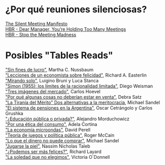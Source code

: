# ¿Por qué reuniones silenciosas? 

[The Silent Meeting Manifesto](https://medium.com/p/189e9e3487eb)<br />
[HBR - Dear Manager, You’re Holding Too Many Meetings](https://hbr.org/2022/03/dear-manager-youre-holding-too-many-meetings)<br />
[HBR - Stop the Meeting Madness](https://hbr.org/2017/07/stop-the-meeting-madness)<br />

# Posibles "Tables Reads"

["Sin fines de lucro"](https://docs.google.com/document/d/1BMQFmfrLr6Zg5AkUYj9jVIVw3c3U0pDD4Cb1yr52YiA/edit?usp=sharing), Martha C. Nussbaum <br />
["Lecciones de un economista sobre felicidad"](https://docs.google.com/document/d/132z9_rNKlI9-EMj-82H1x12qrE_Re1YyWrAepoMa-bA/edit?usp=sharing), Richard A. Easterlin <br />
["Mirando solo"](https://docs.google.com/document/d/1p33aO9giKtmZqeOekJhRCHfJxPd-IMJ8hFPuYTHOb3w/edit?usp=sharing), Luigino Bruni y Luca Stanca <br />
["Simon (1955): los límites de la racionalidad limitada"](https://docs.google.com/document/d/1Hi-RP9z1Typmoj2dmFknRW_2WtuymugnjmbfaXp8GEY/edit?usp=sharing), Diego Weisman <br />
["Tres imágenes del mercado"](https://docs.google.com/document/d/1LtiWGtF8tiuq71L5E2wgF9e3s6B_J1XmU8gx0Gz2S-c/edit?usp=sharing), Carlos Hoevel <br />
["Por qué algunas cosas no deberían estar en venta"](https://docs.google.com/document/d/1N0taMycnyiQLqrYd0FHJudR3fC1zvBy2y17vFPtE7BA/edit?usp=sharing), Debra Satz <br />
["La Tiranía del Mérito" Dos alternativas a la meritocracia](https://docs.google.com/document/d/1e8_kqcLTXORrsIyFwJIBPQTGP4gYYD32zAcST5qM1_c/edit?usp=sharing), Michael Sandel <br />
["El sistema de pensiones en la Argentina"](https://docs.google.com/document/d/1RrRl76mv-QvtbCwwcE-EoHq2xQ-TiFWPoO8Gzc_e2IY/edit?usp=sharing), Oscar Cetrángolo y Carlos Grushka  <br />
["¿Educación pública o privada?"](https://docs.google.com/document/d/1bSro-3tXSDmkNetHgMQQvSousLxl3CMYxI8F_5kkGWg/edit?usp=sharing), Alejandro Morduchowicz  <br />
["Por una ética del consumo"](https://docs.google.com/document/d/1I8jideP-lST8pIUJDP8lxStwP7EngOXv91QLOuNNB-Q/edit?usp=sharing), Adela Cortina <br />
["La economía microondas"](https://docs.google.com/document/d/1coWcmFd88hOKNFMfQPWUKKjRbsPeQ6ksa5jH9-j7Wu0/edit?usp=sharing), David Perell  <br />
["Teoría de juegos y política pública"](https://docs.google.com/document/d/1JoVB72S-bK_WA7NuIGPY2jqJKG4nPwB4ZMXYIrPLrDw/edit?usp=sharing), Roger McCain <br />
["Lo que el dinero no puede comprar"](https://docs.google.com/document/d/1ZTlJyhDjjxEeksdaezuqpqaLJPoTMpxIAmb0fPa2cjQ/edit?usp=sharing), Michael Sandel <br />
["Jugarse la piel"](https://docs.google.com/document/d/1cWVBW-bPXtH_45yzUr0jpmyMQkwqMn-9AY2kS8jJvAM), Nassim Nicholas Taleb <br />
["¿Podemos ser más felices?"](https://docs.google.com/document/d/1FkDTv-r5jaP94JmzTBuHmy6rIjXZB3UlpMYd6D-BBgM/edit), Richard Layard <br />
["La soledad que no elegimos"](https://docs.google.com/document/d/1wYEb8yurP16fTv3fqu-Gq8KfzDnFTs8F4HGvujZMfQA/edit?usp=sharing), Victoria O´Donnell<br />
